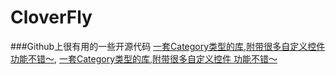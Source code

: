 # CloverFly
###Github上很有用的一些开源代码
[一套Category类型的库,附带很多自定义控件 功能不错～](https://github.com/soffes/sstoolkit),
[一套Category类型的库,附带很多自定义控件 功能不错～](https://github.com/soffes/sstoolkit)
